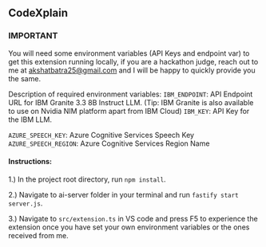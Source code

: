## CodeXplain

### IMPORTANT
You will need some environment variables (API Keys and endpoint var) to get this extension running locally, if you are a hackathon judge, reach out to me at akshatbatra25@gmail.com and I will be happy to quickly provide you the same.

Description of required environment variables: 
`IBM_ENDPOINT`: API Endpoint URL for IBM Granite 3.3 8B Instruct LLM. (Tip: IBM Granite is also available to use on Nvidia NIM platform apart from IBM Cloud)
`IBM_KEY`: API Key for the IBM LLM.

`AZURE_SPEECH_KEY`: Azure Cognitive Services Speech Key
`AZURE_SPEECH_REGION`: Azure Cognitive Services Region Name

#### Instructions:

1.) In the project root directory, run `npm install`.

2.) Navigate to ai-server folder in your terminal and run `fastify start server.js`.

3.) Navigate to `src/extension.ts` in VS code and press F5 to experience the extension once you have set your own environment variables or the ones received from me.
